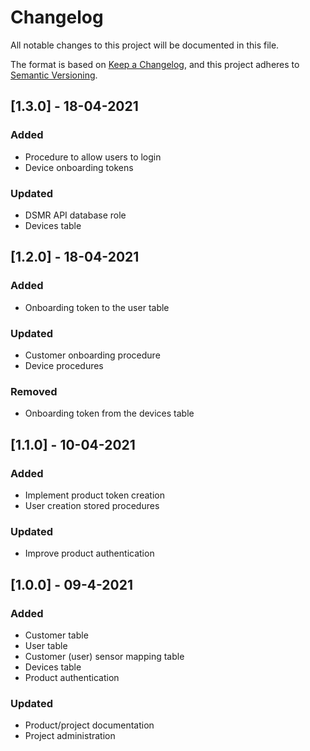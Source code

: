 # Changelog
All notable changes to this project will be documented in this file.

The format is based on [Keep a Changelog](https://keepachangelog.com/en/1.0.0/),
and this project adheres to [Semantic Versioning](https://semver.org/spec/v2.0.0.html).

## [1.3.0] - 18-04-2021
### Added
- Procedure to allow users to login
- Device onboarding tokens

### Updated
- DSMR API database role
- Devices table

## [1.2.0] - 18-04-2021
### Added
- Onboarding token to the user table

### Updated
- Customer onboarding procedure
- Device procedures

### Removed
- Onboarding token from the devices table

## [1.1.0] - 10-04-2021
### Added
- Implement product token creation
- User creation stored procedures

### Updated
- Improve product authentication

## [1.0.0] - 09-4-2021
### Added
- Customer table
- User table
- Customer (user) sensor mapping table
- Devices table
- Product authentication

### Updated
- Product/project documentation
- Project administration
